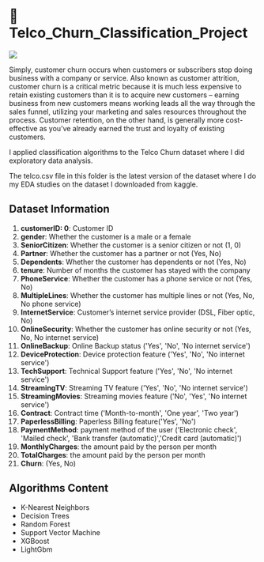 # :calling: Telco_Churn_Classification_Project

![](https://content.webengage.com/wp-content/uploads/sites/4/2019/07/Rating-01.gif)

Simply, customer churn occurs when customers or subscribers stop doing business with a company or service. Also known as customer attrition, customer churn is a critical metric because it is much less expensive to retain  existing customers than it is to acquire new customers – earning business from new customers means working leads all the way through the sales funnel, utilizing your marketing and sales resources throughout the process. 
Customer retention, on the other hand, is generally more cost-effective as you’ve already earned the trust and loyalty of existing customers.

I applied classification algorithms to the Telco Churn dataset where I did exploratory data analysis.

The telco.csv file in this folder is the latest version of the dataset where I do my EDA studies on the dataset I downloaded from kaggle.

## Dataset Information

1. **customerID: 0**: Customer ID 
1. **gender**: Whether the customer is a male or a female
1. **SeniorCitizen**: Whether the customer is a senior citizen or not (1, 0)
1. **Partner**: Whether the customer has a partner or not (Yes, No)
1. **Dependents**: Whether the customer has dependents or not (Yes, No)
1. **tenure**: Number of months the customer has stayed with the company
1. **PhoneService**: Whether the customer has a phone service or not (Yes, No)
1. **MultipleLines**: Whether the customer has multiple lines or not (Yes, No, No phone service)
1. **InternetService**: Customer’s internet service provider (DSL, Fiber optic, No)
1. **OnlineSecurity**: Whether the customer has online security or not (Yes, No, No internet service)
1. **OnlineBackup**: Online Backup status  ('Yes', 'No', 'No internet service')
1. **DeviceProtection**: Device protection feature ('Yes', 'No', 'No internet service')
1. **TechSupport**: Technical Support feature ('Yes', 'No', 'No internet service')
1. **StreamingTV**: Streaming TV feature ('Yes', 'No', 'No internet service')
1. **StreamingMovies**: Streaming movies feature ('No', 'Yes', 'No internet service')
1. **Contract**: Contract time ('Month-to-month', 'One year', 'Two year')
1. **PaperlessBilling**: Paperless Billing feature('Yes', 'No')
1. **PaymentMethod**: payment method of the user ('Electronic check', 'Mailed check', 'Bank transfer (automatic)','Credit card (automatic)')
1. **MonthlyCharges**: the amount paid by the person per month
1. **TotalCharges**: the amount paid by the person per month
1. **Churn**:  (Yes, No)

## Algorithms Content

* K-Nearest Neighbors
* Decision Trees
* Random Forest
* Support Vector Machine
* XGBoost
* LightGbm
